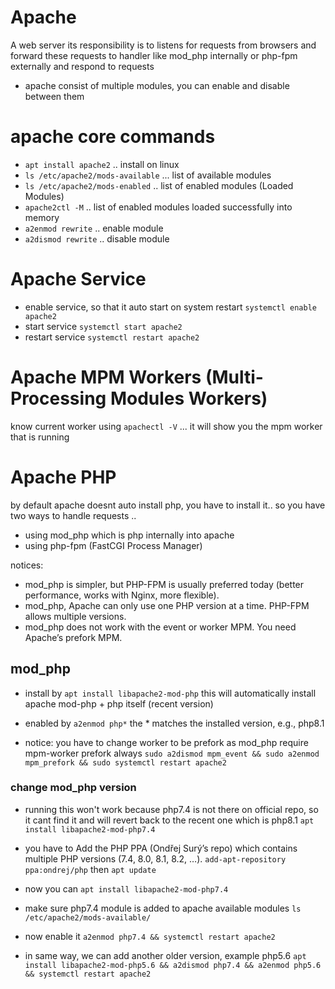 # Apache
A web server its responsibility is to listens for requests from browsers and forward these requests to handler like mod_php internally or php-fpm externally and respond to requests

- apache consist of multiple modules, you can enable and disable between them

# apache core commands
- `apt install apache2` .. install on linux
- `ls /etc/apache2/mods-available` ... list of available modules
- `ls /etc/apache2/mods-enabled` .. list of enabled modules (Loaded Modules)
- `apache2ctl -M` .. list of enabled modules loaded successfully into memory
- `a2enmod rewrite` .. enable module
- `a2dismod rewrite` .. disable module


# Apache Service
- enable service, so that it auto start on system restart `systemctl enable apache2`
- start service `systemctl start apache2`
- restart service `systemctl restart apache2`

# Apache MPM Workers (Multi-Processing Modules Workers)

know current worker using `apachectl -V` ... it will show you the mpm worker that is running


# Apache PHP
by default apache doesnt auto install php, you have to install it.. so you have two ways to handle requests ..
 - using mod_php which is php internally into apache
 - using php-fpm (FastCGI Process Manager) 

notices:
- mod_php is simpler, but PHP-FPM is usually preferred today (better performance, works with Nginx, more flexible).
- mod_php, Apache can only use one PHP version at a time. PHP-FPM allows multiple versions.
- mod_php does not work with the event or worker MPM. You need Apache’s prefork MPM.


## mod_php
- install by `apt install libapache2-mod-php` this will automatically install apache mod-php + php itself (recent version)
- enabled by `a2enmod php*` the * matches the installed version, e.g., php8.1

- notice: you have to change worker to be prefork as mod_php require mpm-worker prefork always `sudo a2dismod mpm_event && sudo a2enmod mpm_prefork && sudo systemctl restart apache2`

### change mod_php version 
- running this won't work because php7.4 is not there on official repo, so it cant find it and will revert back to the recent one which is php8.1 `apt install libapache2-mod-php7.4`

- you have to Add the PHP PPA (Ondřej Surý’s repo) which contains multiple PHP versions (7.4, 8.0, 8.1, 8.2, …).
`add-apt-repository ppa:ondrej/php` then `apt update`

- now you can `apt install libapache2-mod-php7.4`

- make sure php7.4 module is added to apache available modules `ls /etc/apache2/mods-available/`

- now enable it `a2enmod php7.4 && systemctl restart apache2` 

- in same way, we can add another older version, example php5.6 
`apt install libapache2-mod-php5.6 && a2dismod php7.4 && a2enmod php5.6 && systemctl restart apache2`